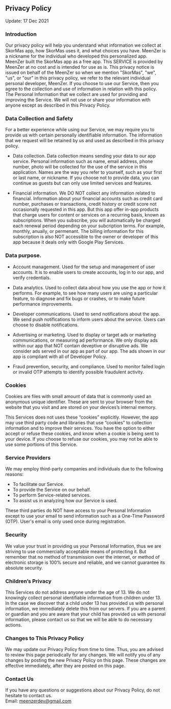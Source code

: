 Privacy Policy  
----------------

Update: 17 Dec 2021

### Introduction  
Our privacy policy will help you understand what information we collect at SkorMas app, how SkorMas uses it, and what choices you have.
MeenZer is a nickname for the individual who developed this personalized app. MeenZer built the SkorMas app as a free app. This SERVICE is provided by MeenZer at no cost and is intended for use as is. This privacy notice is issued on behalf of the MeenZer so when we mention "SkorMas", "we", "us", or "our" in this privacy policy, we refer to the relevant individual personal developer, MeenZer.
If you choose to use our Service, then you agree to the collection and use of information in relation with this policy. The Personal Information that we collect are used for providing and improving the Service. We will not use or share your information with anyone except as described in this Privacy Policy.

### Data Collection and Safety
For a better experience while using our Service, we may require you to provide us with certain personally identifiable information. The information that we request will be retained by us and used as described in this privacy policy.

- Data collection.
  Data collection means sending your data to our app service. Personal information such as name, email address, phone number,   photo will be collected for the use of the service in this application. Names are the way you refer to yourself, such as your first or last name, or nickname. If you choose not to provide data, you can continue as guests but can only use limited services and features.
  
- Financial information.
  We DO NOT collect any information related to financial. Information about your financial accounts such as credit card number, purchases or transactions, credit history or credit score not occasionally requested in this app. But this app offer in-app products that charge users for content or services on a recurring basis, known as subscriptions. When you subscribe, you will automatically be charged each renewal period depending on your subcription terms. For example, monthly, anually, or permenant. The billing information for this subscription is also NOT accessible to the owner or developer of this app because it deals only with Google Play Services.

### Data purpose.
- Account management.
  Used for the setup and management of user accounts. It is to enable users to create accounts, log in to our app, and verify credentials.
  
- Data analytics.
  Used to collect data about how you use the app or how it performs. For example, to see how many users are using a particular feature, to diagnose and fix bugs or crashes, or to make future performance improvements.
  
- Developer communications.
  Used to send notifications about the app. We send push notifications to inform users about the service. Users can choose to disable notifications.
  
- Advertising or marketing.
  Used to display or target ads or marketing communications, or measuring ad performance. We only display ads within our app that NOT contain deveptive or disruptive ads. We consider ads served in our app as part of our app. The ads shown in our app is compliant with all of Developer Policy.
  
- Fraud prevention, security, and compliance.
  Used to monitor failed login or invalid OTP attempts to identify possible fraudulent activity.
  

### Cookies  
Cookies are files with small amount of data that is commonly used an anonymous unique identifier. These are sent to your browser from the website that you visit and are stored on your devices’s internal memory.

This Services does not uses these “cookies” explicitly. However, the app may use third party code and libraries that use “cookies” to collection information and to improve their services. You have the option to either accept or refuse these cookies, and know when a cookie is being sent to your device. If you choose to refuse our cookies, you may not be able to use some portions of this Service. 

### Service Providers  
We may employ third-party companies and individuals due to the following reasons:  
* To facilitate our Service.
* To provide the Service on our behalf.
* To perform Service-related services.
* To assist us in analyzing how our Service is used.  

These third parties do NOT have access to your Personal Information except to use your email to send information such as a One-Time Password (OTP). User's email is only used once during registration.

### Security  
We value your trust in providing us your Personal Information, thus we are striving to use commercially acceptable means of protecting it. But remember that no method of transmission over the internet, or method of electronic storage is 100% secure and reliable, and we cannot guarantee its absolute security.  

### Children’s Privacy  
This Services do not address anyone under the age of 13. We do not knowingly collect personal identifiable information from children under 13. In the case we discover that a child under 13 has provided us with personal information, we immediately delete this from our servers. If you are a parent or guardian and you are aware that your child has provided us with personal information, please contact us so that we will be able to do necessary actions.  

### Changes to This Privacy Policy  
We may update our Privacy Policy from time to time. Thus, you are advised to review this page periodically for any changes. We will notify you of any changes by posting the new Privacy Policy on this page. These changes are effective immediately, after they are posted on this page.  

### Contact Us  
If you have any questions or suggestions about our Privacy Policy, do not hesitate to contact us.  
Email: meenzerdev@gmail.com 
